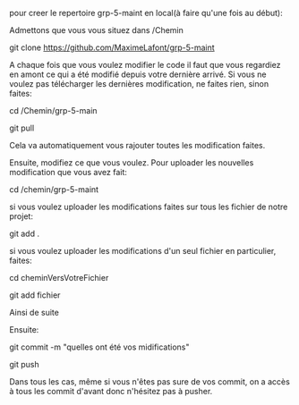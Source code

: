 pour creer le repertoire grp-5-maint en local(à faire qu'une fois au début):


Admettons que vous vous situez dans /Chemin

git clone https://github.com/MaximeLafont/grp-5-maint

A chaque fois que vous voulez modifier le code il faut que vous regardiez en amont ce qui a été modifié depuis votre dernière arrivé. Si vous ne voulez pas télécharger les dernières modification, ne faites rien, sinon faites:

cd /Chemin/grp-5-main

git pull

Cela va automatiquement vous rajouter toutes les modification faites.

Ensuite, modifiez ce que vous voulez.
Pour uploader les nouvelles modification que vous avez fait:

cd /chemin/grp-5-maint

si vous voulez uploader les modifications faites sur tous les fichier de notre projet:

git add . 

si vous voulez uploader les modifications d'un seul fichier en particulier, faites:

cd cheminVersVotreFichier

git add fichier

Ainsi de suite

Ensuite:

git commit -m "quelles ont été vos midifications"

git push

Dans tous les cas, même si vous n'êtes pas sure de vos commit, on a accès à tous les commit d'avant donc n'hésitez pas à pusher.

